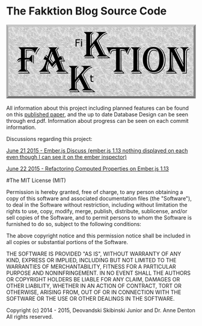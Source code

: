 # The Fakktion Blog Source Code

![](/FakktionLogo.png)

All information about this project including planned features can be found on this [published paper](http://www.micsymposium.org/mics2015/ProceedingsMICS_2015/Skibinski_3C1_31.pdf), and the up to date Database Design can be seen through erd.pdf. Information about progress can be seen on each commit information.


Discussions regarding this project:

[June 21 2015 - Ember.js Discuss (ember.js 1.13 nothing displayed on each even though I can see it on the ember inspector)](http://discuss.emberjs.com/t/ember-js-1-13-nothing-displayed-on-each-even-though-i-can-see-it-on-the-ember-inspector/8237/2)

[June 22 2015 - Refactoring Computed Properties on Ember.js 1.13](http://stackoverflow.com/questions/30977856/refactoring-computed-properties-on-ember-js-1-13)

#The MIT License (MIT)

Permission is hereby granted, free of charge, to any person obtaining a copy
of this software and associated documentation files (the "Software"), to deal
in the Software without restriction, including without limitation the rights
to use, copy, modify, merge, publish, distribute, sublicense, and/or sell
copies of the Software, and to permit persons to whom the Software is
furnished to do so, subject to the following conditions:

The above copyright notice and this permission notice shall be included in all
copies or substantial portions of the Software.

THE SOFTWARE IS PROVIDED "AS IS", WITHOUT WARRANTY OF ANY KIND, EXPRESS OR
IMPLIED, INCLUDING BUT NOT LIMITED TO THE WARRANTIES OF MERCHANTABILITY,
FITNESS FOR A PARTICULAR PURPOSE AND NONINFRINGEMENT. IN NO EVENT SHALL THE
AUTHORS OR COPYRIGHT HOLDERS BE LIABLE FOR ANY CLAIM, DAMAGES OR OTHER
LIABILITY, WHETHER IN AN ACTION OF CONTRACT, TORT OR OTHERWISE, ARISING FROM,
OUT OF OR IN CONNECTION WITH THE SOFTWARE OR THE USE OR OTHER DEALINGS IN THE
SOFTWARE.

Copyright (c) 2014 - 2015, Deovandski Skibinski Junior and Dr. Anne Denton
All rights reserved.
